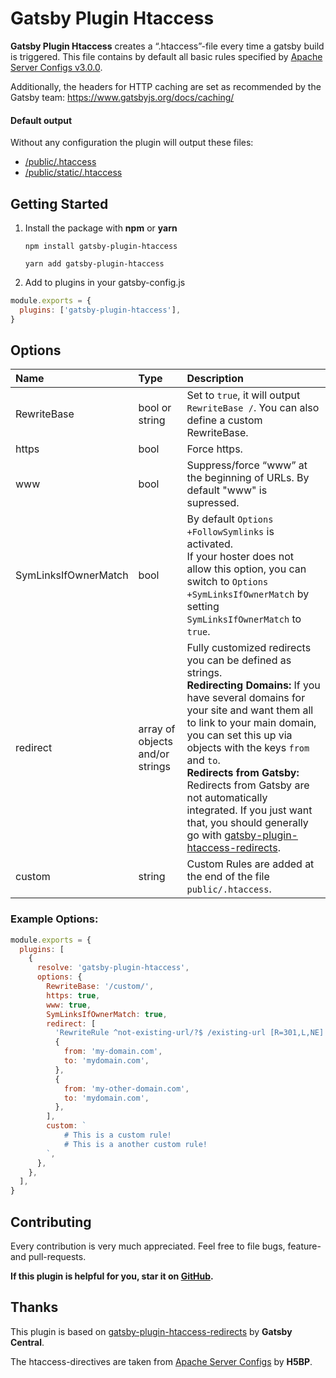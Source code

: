 # Gatsby Plugin Htaccess

**Gatsby Plugin Htaccess** creates a “.htaccess”-file every time a gatsby build is triggered.
This file contains by default all basic rules specified by [Apache Server Configs v3.0.0](https://github.com/h5bp/server-configs-apache).

Additionally, the headers for HTTP caching are set as recommended by the Gatsby team: https://www.gatsbyjs.org/docs/caching/

#### Default output

Without any configuration the plugin will output these files:

- [/public/.htaccess](https://github.com/AndreasFaust/gatsby-plugin-htaccess/blob/master/defaults/htaccess)
- [/public/static/.htaccess](https://github.com/AndreasFaust/gatsby-plugin-htaccess/blob/master/defaults/static-htaccess)

## Getting Started

1. Install the package with **npm** or **yarn**

   `npm install gatsby-plugin-htaccess`

   `yarn add gatsby-plugin-htaccess`

2) Add to plugins in your gatsby-config.js

```javascript
module.exports = {
  plugins: ['gatsby-plugin-htaccess'],
}
```

## Options

| **Name**             | **Type**                        | **Description**                                                                                                                                                                                                                                                                                                                                                                                                                                                                                    |
| :------------------- | :------------------------------ | :------------------------------------------------------------------------------------------------------------------------------------------------------------------------------------------------------------------------------------------------------------------------------------------------------------------------------------------------------------------------------------------------------------------------------------------------------------------------------------------------- |
| RewriteBase          | bool or string                  | Set to `true`, it will output `RewriteBase /`. You can also define a custom RewriteBase.                                                                                                                                                                                                                                                                                                                                                                                                           |
| https                | bool                            | Force https.                                                                                                                                                                                                                                                                                                                                                                                                                                                                                       |
| www                  | bool                            | Suppress/force “www” at the beginning of URLs. By default "www" is supressed.                                                                                                                                                                                                                                                                                                                                                                                                                      |
| SymLinksIfOwnerMatch | bool                            | By default `Options +FollowSymlinks` is activated. <br> If your hoster does not allow this option, you can switch to `Options +SymLinksIfOwnerMatch` by setting `SymLinksIfOwnerMatch` to `true`.                                                                                                                                                                                                                                                                                                  |
| redirect             | array of objects and/or strings | Fully customized redirects you can be defined as strings. <br> **Redirecting Domains:** If you have several domains for your site and want them all to link to your main domain, you can set this up via objects with the keys `from` and `to`. <br> **Redirects from Gatsby:** Redirects from Gatsby are not automatically integrated. If you just want that, you should generally go with [gatsby-plugin-htaccess-redirects](https://github.com/GatsbyCentral/gatsby-plugin-htaccess-redirects). |
| custom               | string                          | Custom Rules are added at the end of the file `public/.htaccess`.                                                                                                                                                                                                                                                                                                                                                                                                                                  |

### Example Options:

```javascript
module.exports = {
  plugins: [
    {
      resolve: 'gatsby-plugin-htaccess',
      options: {
        RewriteBase: '/custom/',
        https: true,
        www: true,
        SymLinksIfOwnerMatch: true,
        redirect: [
          'RewriteRule ^not-existing-url/?$ /existing-url [R=301,L,NE]',
          {
            from: 'my-domain.com',
            to: 'mydomain.com',
          },
          {
            from: 'my-other-domain.com',
            to: 'mydomain.com',
          },
        ],
        custom: `
            # This is a custom rule!
            # This is a another custom rule!
        `,
      },
    },
  ],
}
```

## Contributing

Every contribution is very much appreciated.
Feel free to file bugs, feature- and pull-requests.

**If this plugin is helpful for you, star it on [GitHub](https://github.com/AndreasFaust/gatsby-plugin-htaccess).**

## Thanks

This plugin is based on [gatsby-plugin-htaccess-redirects](https://github.com/GatsbyCentral/gatsby-plugin-htaccess-redirects) by **Gatsby Central**.

The htaccess-directives are taken from [Apache Server Configs](https://github.com/h5bp/server-configs-apache) by **H5BP**.
